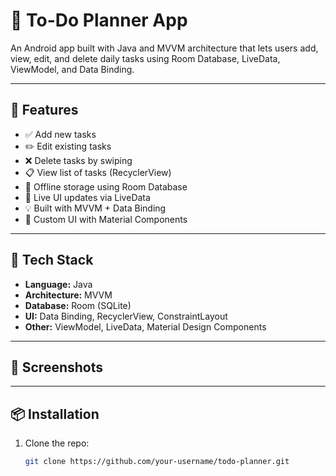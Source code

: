 # 📝 To-Do Planner App

An Android app built with Java and MVVM architecture that lets users add, view, edit, and delete daily tasks using Room Database, LiveData, ViewModel, and Data Binding.

---

## 🚀 Features

- ✅ Add new tasks
- ✏️ Edit existing tasks
- ❌ Delete tasks by swiping
- 📋 View list of tasks (RecyclerView)
- 💾 Offline storage using Room Database
- 🔁 Live UI updates via LiveData
- 💡 Built with MVVM + Data Binding
- 🎨 Custom UI with Material Components

---

## 🧰 Tech Stack

- **Language:** Java
- **Architecture:** MVVM
- **Database:** Room (SQLite)
- **UI:** Data Binding, RecyclerView, ConstraintLayout
- **Other:** ViewModel, LiveData, Material Design Components

---

## 📸 Screenshots




---

## 📦 Installation

1. Clone the repo:
   ```bash
   git clone https://github.com/your-username/todo-planner.git
